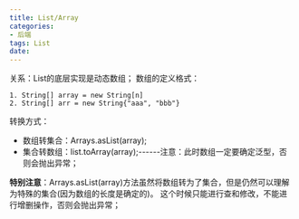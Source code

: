 ```yaml
---
title: List/Array
categories:
- 后端
tags: List
date:
---
```


关系：List的底层实现是动态数组；
数组的定义格式：
~~~
1. String[] array = new String[n]
2. String[] arr = new String{"aaa", "bbb"}
~~~
转换方式：
   - 数组转集合：Arrays.asList(array);
   - 集合转数组：list.toArray(array);------注意：此时数组一定要确定泛型，否则会抛出异常；


**特别注意**：Arrays.asList(array)方法虽然将数组转为了集合，但是仍然可以理解为特殊的集合(因为数组的长度是确定的)。
这个时候只能进行查和修改，不能进行增删操作，否则会抛出异常；